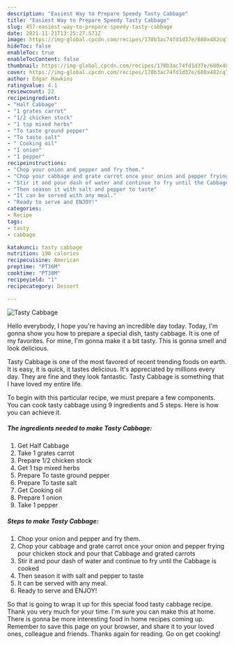 ```yaml
---
description: "Easiest Way to Prepare Speedy Tasty Cabbage"
title: "Easiest Way to Prepare Speedy Tasty Cabbage"
slug: 457-easiest-way-to-prepare-speedy-tasty-cabbage
date: 2021-11-21T13:25:27.571Z
image: https://img-global.cpcdn.com/recipes/170b3ac74fd1d37e/680x482cq70/tasty-cabbage-recipe-main-photo.jpg
hideToc: false
enableToc: true
enableTocContent: false
thumbnail: https://img-global.cpcdn.com/recipes/170b3ac74fd1d37e/680x482cq70/tasty-cabbage-recipe-main-photo.jpg
cover: https://img-global.cpcdn.com/recipes/170b3ac74fd1d37e/680x482cq70/tasty-cabbage-recipe-main-photo.jpg
author: Edgar Hawkins
ratingvalue: 4.1
reviewcount: 22
recipeingredient:
- "Half Cabbage"
- "1 grates carrot"
- "1/2 chicken stock"
- "1 tsp mixed herbs"
- "To taste ground pepper"
- "To taste salt"
- " Cooking oil"
- "1 onion"
- "1 pepper"
recipeinstructions:
- "Chop your onion and pepper and fry them."
- "Chop your cabbage and grate carrot once your onion and pepper frying pour chicken stock and pour that Cabbage and grated carrots"
- "Stir it and pour dash of water and continue to fry until the Cabbage is cooked"
- "Then season it with salt and pepper to taste"
- "It can be served with any meal."
- "Ready to serve and ENJOY!"
categories:
- Recipe
tags:
- tasty
- cabbage

katakunci: tasty cabbage 
nutrition: 190 calories
recipecuisine: American
preptime: "PT36M"
cooktime: "PT38M"
recipeyield: "1"
recipecategory: Dessert

---
```



![Tasty Cabbage](https://img-global.cpcdn.com/recipes/170b3ac74fd1d37e/680x482cq70/tasty-cabbage-recipe-main-photo.jpg)

Hello everybody, I hope you're having an incredible day today. Today, I'm gonna show you how to prepare a special dish, tasty cabbage. It is one of my favorites. For mine, I'm gonna make it a bit tasty. This is gonna smell and look delicious.

Tasty Cabbage is one of the most favored of recent trending foods on earth. It is easy, it is quick, it tastes delicious. It's appreciated by millions every day. They are fine and they look fantastic. Tasty Cabbage is something that I have loved my entire life.




To begin with this particular recipe, we must prepare a few components. You can cook tasty cabbage using 9 ingredients and 5 steps. Here is how you can achieve it.

<!--inarticleads1-->

##### The ingredients needed to make Tasty Cabbage:

1. Get Half Cabbage
1. Take 1 grates carrot
1. Prepare 1/2 chicken stock
1. Get 1 tsp mixed herbs
1. Prepare To taste ground pepper
1. Prepare To taste salt
1. Get  Cooking oil
1. Prepare 1 onion
1. Take 1 pepper




<!--inarticleads2-->

##### Steps to make Tasty Cabbage:

1. Chop your onion and pepper and fry them.
1. Chop your cabbage and grate carrot once your onion and pepper frying pour chicken stock and pour that Cabbage and grated carrots
1. Stir it and pour dash of water and continue to fry until the Cabbage is cooked
1. Then season it with salt and pepper to taste
1. It can be served with any meal.
1. Ready to serve and ENJOY!



So that is going to wrap it up for this special food tasty cabbage recipe. Thank you very much for your time. I'm sure you can make this at home. There is gonna be more interesting food in home recipes coming up. Remember to save this page on your browser, and share it to your loved ones, colleague and friends. Thanks again for reading. Go on get cooking!
